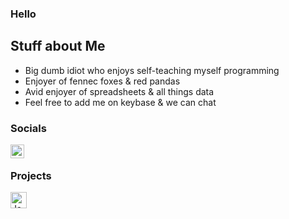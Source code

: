 ### Hello

## Stuff about Me
- Big dumb idiot who enjoys self-teaching myself programming
- Enjoyer of fennec foxes & red pandas
- Avid enjoyer of spreadsheets & all things data
- Feel free to add me on keybase & we can chat

### Socials

[<img align="left" alt="Keybase" width="22px" src="https://github.com/JessicaThePrincess/JessicaThePrincess/blob/master/assets/keybase.png" />][keybase]

<br />

### Projects

[<img align="left" alt="JavaScript" width="26px" src="https://github.com/JessicaThePrincess/JessicaThePrincess/blob/master/assets/javascript.png" />][jsprojects]

<br />
<br />

[keybase]: https://keybase.io/fulltimewife
[jsprojects]: https://github.com/HeadpatGang
